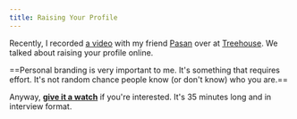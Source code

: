 ```yaml
---
title: Raising Your Profile
---
```


Recently, I recorded [a video](http://teamtreehouse.com/library/treehouse-friends/raising-your-profile-sam-soffes) with my friend [Pasan](https://twitter.com/pasanpr) over at [Treehouse](http://teamtreehouse.com). We talked about raising your profile online.

==Personal branding is very important to me. It's something that requires effort. It's not random chance people know (or don't know) who you are.==

Anyway, **[give it a watch](http://teamtreehouse.com/library/treehouse-friends/raising-your-profile-sam-soffes)** if you're interested. It's 35 minutes long and in interview format.
